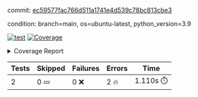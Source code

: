 commit: [ec59577fac766d511a1741e4d539c78bc813cbe3](https://github.com/rcmdnk/conf-finder/tree/ec59577fac766d511a1741e4d539c78bc813cbe3)

condition: branch=main, os=ubuntu-latest, python_version=3.9

[![test](https://github.com/rcmdnk/conf-finder/actions/workflows/test.yml/badge.svg)](https://github.com/rcmdnk/conf-finder/actions/runs/7382364423)
<a href="https://github.com/rcmdnk/conf-finder/blob/ec59577fac766d511a1741e4d539c78bc813cbe3/README.md"><img alt="Coverage" src="https://img.shields.io/badge/Coverage-80%25-green.svg" /></a><details><summary>Coverage Report </summary><table><tr><th>File</th><th>Stmts</th><th>Miss</th><th>Cover</th><th>Missing</th></tr><tbody><tr><td colspan="5"><b>src/conf_finder</b></td></tr><tr><td>&nbsp; &nbsp;<a href="https://github.com/rcmdnk/conf-finder/blob/ec59577fac766d511a1741e4d539c78bc813cbe3/src/conf_finder/__init__.py">\_\_init\_\_.py</a></td><td>3</td><td>1</td><td>67%</td><td><a href="https://github.com/rcmdnk/conf-finder/blob/ec59577fac766d511a1741e4d539c78bc813cbe3/src/conf_finder/__init__.py#L4">4</a></td></tr><tr><td><b>TOTAL</b></td><td><b>5</b></td><td><b>1</b></td><td><b>80%</b></td><td>&nbsp;</td></tr></tbody></table></details>

| Tests | Skipped | Failures | Errors | Time |
| ----- | ------- | -------- | -------- | ------------------ |
| 2 | 0 :zzz: | 0 :x: | 2 :fire: | 1.110s :stopwatch: |

